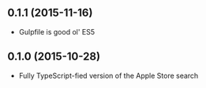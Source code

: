 ## 0.1.1 (2015-11-16)
* Gulpfile is good ol' ES5

## 0.1.0 (2015-10-28)
* Fully TypeScript-fied version of the Apple Store search
